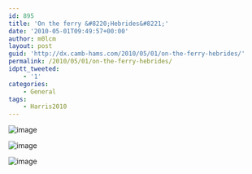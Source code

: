 ```yaml
---
id: 895
title: 'On the ferry &#8220;Hebrides&#8221;'
date: '2010-05-01T09:49:57+00:00'
author: m0lcm
layout: post
guid: 'http://dx.camb-hams.com/2010/05/01/on-the-ferry-hebrides/'
permalink: /2010/05/01/on-the-ferry-hebrides/
idptt_tweeted:
    - '1'
categories:
    - General
tags:
    - Harris2010
---
```


![image](http://dx.camb-hams.com/wp-content/uploads/2010/05/wpid-2010-05-01-10.51.31.jpg)

![image](http://dx.camb-hams.com/wp-content/uploads/2010/05/wpid-2010-05-01-10.51.03.jpg)

![image](http://dx.camb-hams.com/wp-content/uploads/2010/05/wpid-1272707365693.jpg)